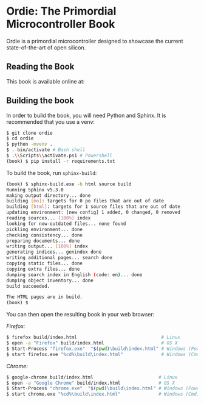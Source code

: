 # Ordie: The Primordial Microcontroller Book

Ordie is a primordial microcontroller designed to showcase the current state-of-the-art of open silicon.

## Reading the Book

This book is available online at:

## Building the book

In order to build the book, you will need Python and Sphinx. It is recommended that you use a venv:

```sh
$ git clone ordie
$ cd ordie
$ python -mvenv .
$ . bin/activate # Bash shell
$ .\\Scripts\\activate.ps1 # Powershell
(book) $ pip install -r requirements.txt
```

To build the book, run `sphinx-build`:

```sh
(book) $ sphinx-build.exe -b html source build
Running Sphinx v5.3.0
making output directory... done
building [mo]: targets for 0 po files that are out of date
building [html]: targets for 1 source files that are out of date
updating environment: [new config] 1 added, 0 changed, 0 removed
reading sources... [100%] index
looking for now-outdated files... none found
pickling environment... done
checking consistency... done
preparing documents... done
writing output... [100%] index
generating indices... genindex done
writing additional pages... search done
copying static files... done
copying extra files... done
dumping search index in English (code: en)... done
dumping object inventory... done
build succeeded.

The HTML pages are in build.
(book) $
```

You can then open the resulting book in your web browser:

_Firefox:_

```bash
$ firefox build/index.html                               # Linux
$ open -a "Firefox" build/index.html                     # OS X
$ Start-Process "firefox.exe"  "$(pwd)\build\index.html" # Windows (PowerShell)
$ start firefox.exe "%cd%\build\index.html"              # Windows (Cmd)
```

_Chrome:_

```bash
$ google-chrome build/index.html                        # Linux
$ open -a "Google Chrome" build/index.html              # OS X
$ Start-Process "chrome.exe"  "$(pwd)\build\index.html" # Windows (PowerShell)
$ start chrome.exe "%cd%\build\index.html"              # Windows (Cmd)
```